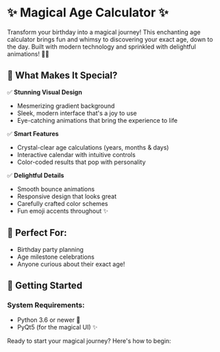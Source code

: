 # ✨ Magical Age Calculator ✨

Transform your birthday into a magical journey! This enchanting age calculator brings fun and whimsy to discovering your exact age, down to the day. Built with modern technology and sprinkled with delightful animations! 🎈✨

## 🌟 What Makes It Special?

✅ **Stunning Visual Design**
   - Mesmerizing gradient background
   - Sleek, modern interface that's a joy to use
   - Eye-catching animations that bring the experience to life

✅ **Smart Features**
   - Crystal-clear age calculations (years, months & days)
   - Interactive calendar with intuitive controls
   - Color-coded results that pop with personality

✅ **Delightful Details**
   - Smooth bounce animations
   - Responsive design that looks great
   - Carefully crafted color schemes
   - Fun emoji accents throughout ✨

## 🎯 Perfect For:
- Birthday party planning
- Age milestone celebrations
- Anyone curious about their exact age!

## 🚀 Getting Started

### System Requirements:
- Python 3.6 or newer 🐍
- PyQt5 (for the magical UI) ✨

Ready to start your magical journey? Here's how to begin: